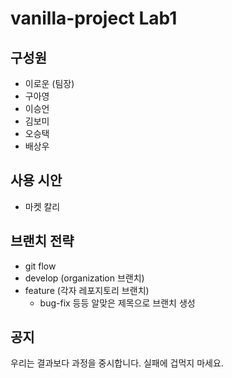 # vanilla-project Lab1
## 구성원
- 이로운 (팀장)
- 구아영
- 이승언
- 김보미
- 오승택
- 배상우
## 사용 시안
- 마켓 칼리
## 브랜치 전략
- git flow
- develop (organization 브랜치)
- feature (각자 레포지토리 브랜치)
    - bug-fix 등등 알맞은 제목으로 브랜치 생성
## 공지
우리는 결과보다 과정을 중시합니다.
실패에 겁먹지 마세요.
